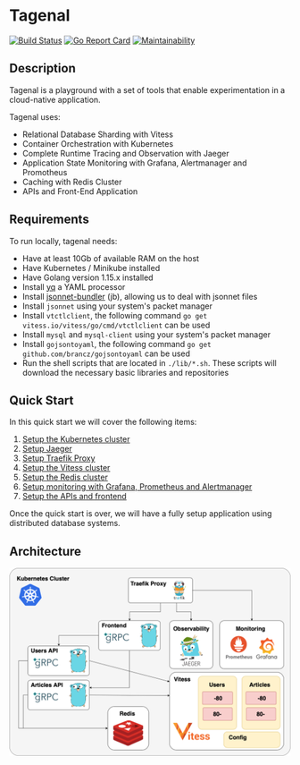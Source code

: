 # Tagenal

[![Build Status](https://travis-ci.com/frouioui/tagenal.svg?token=XhmJBhJBxshbY6hsWepE&branch=master)](https://travis-ci.com/frouioui/tagenal) [![Go Report Card](https://goreportcard.com/badge/github.com/frouioui/tagenal)](https://goreportcard.com/report/github.com/frouioui/tagenal) [![Maintainability](https://api.codeclimate.com/v1/badges/55fb8c66d617c9425aff/maintainability)](https://codeclimate.com/github/frouioui/tagenal/maintainability)

## Description

Tagenal is a playground with a set of tools that enable experimentation in a cloud-native application.

Tagenal uses:

- Relational Database Sharding with Vitess
- Container Orchestration with Kubernetes
- Complete Runtime Tracing and Observation with Jaeger
- Application State Monitoring with Grafana, Alertmanager and Promotheus
- Caching with Redis Cluster
- APIs and Front-End Application

## Requirements
To run locally, tagenal needs:

- Have at least 10Gb of available RAM on the host
- Have Kubernetes / Minikube installed
- Have Golang version 1.15.x installed
- Install [yq](https://github.com/mikefarah/yq) a YAML processor
- Install [jsonnet-bundler](https://github.com/jsonnet-bundler/jsonnet-bundler) (jb), allowing us to deal with jsonnet files
- Install `jsonnet` using your system's packet manager
- Install `vtctlclient`, the following command `go get vitess.io/vitess/go/cmd/vtctlclient` can be used
- Install `mysql` and `mysql-client` using your system's packet manager
- Install `gojsontoyaml`, the following command `go get github.com/brancz/gojsontoyaml` can be used
- Run the shell scripts that are located in `./lib/*.sh`. These scripts will download the necessary basic libraries and repositories

## Quick Start

In this quick start we will cover the following items:

1. [Setup the Kubernetes cluster](./docs/setup-minikube.md)
1. [Setup Jaeger](./docs/setup-jaeger.md)
1. [Setup Traefik Proxy](./docs/setup-traefik.md)
1. [Setup the Vitess cluster](./docs/setup-vitess.md)
1. [Setup the Redis cluster](./docs/setup-redis.md)
1. [Setup monitoring with Grafana, Prometheus and Alertmanager](./docs/setup-monitoring.md)
1. [Setup the APIs and frontend](./docs/setup-api-frontend.md)

Once the quick start is over, we will have a fully setup application using distributed database systems.

## Architecture

<img src="./docs/Tagenal k8s.png">
